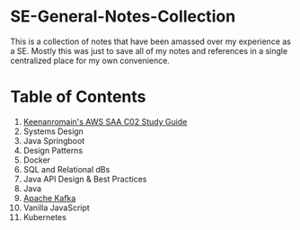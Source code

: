 # SE-General-Notes-Collection
This is a collection of notes that have been amassed over my experience as a SE. Mostly this was just to save all of my notes and references in a single centralized place for my own convenience. 

# Table of Contents
1. [Keenanromain's AWS SAA C02 Study Guide](https://github.com/keenanromain/AWS-SAA-C02-Study-Guide/blob/master/README.md)
2. Systems Design
3. Java Springboot
4. Design Patterns
5. Docker
6. SQL and Relational dBs
7. Java API Design & Best Practices
8. Java
9. [Apache Kafka](Kafka.md)
10. Vanilla JavaScript
11. Kubernetes